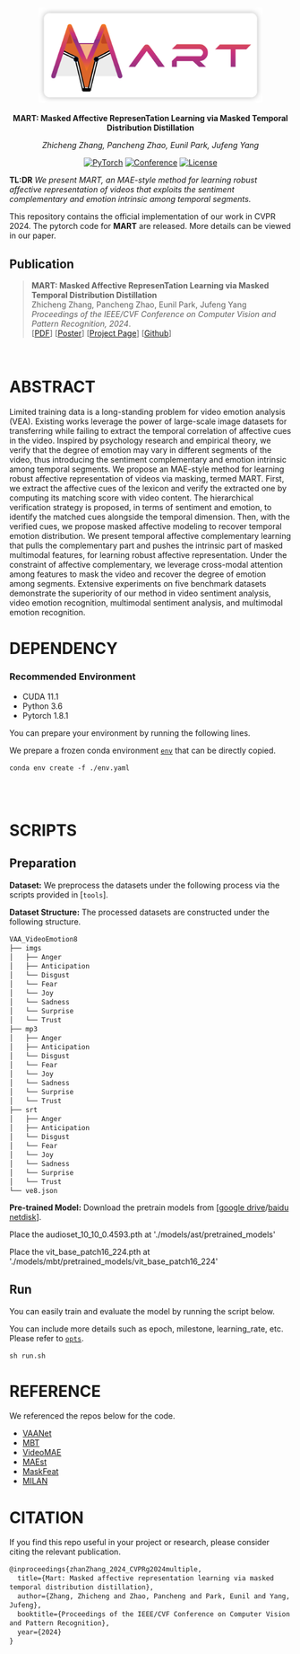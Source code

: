 <div align="center">


# <img src="./assets/logo.png" style="vertical-align: sub;" width="400">
**MART: Masked Affective RepresenTation Learning via Masked Temporal Distribution Distillation**


<i>Zhicheng Zhang, Pancheng Zhao, Eunil Park, Jufeng Yang</i>

<a href=" "><img alt="PyTorch" src="https://img.shields.io/badge/PyTorch-ee4c2c?logo=pytorch&logoColor=white"></a>
[![Conference](https://img.shields.io/badge/CVPR-2024-orange)](https://openaccess.thecvf.com/CVPR2024)
[![License](https://img.shields.io/badge/license-Apache%202-blue)](./LICENSE)
</div>




**TL:DR** *We present MART, an MAE-style method for learning robust affective representation of videos that exploits the sentiment complementary and emotion intrinsic among temporal segments.*


This repository contains the official implementation of our work in CVPR 2024. The pytorch code for **MART** are released. More details can be viewed in our paper.<be>

## Publication

>**MART: Masked Affective RepresenTation Learning via Masked Temporal Distribution Distillation**<br>
Zhicheng Zhang, Pancheng Zhao, Eunil Park, Jufeng Yang<br>
<i>Proceedings of the IEEE/CVF Conference on Computer Vision and Pattern Recognition, 2024</i>.</br>
[<a href="[../assets/2023_ICCV_MPOT.pdf](https://openaccess.thecvf.com/content/CVPR2024/papers/Zhang_MART_Masked_Affective_RepresenTation_Learning_via_Masked_Temporal_Distribution_Distillation_CVPR_2024_paper.pdf)" target="_blank">PDF</a>]
[<a href="https://zzcheng.top/assets/pdf/2024_CVPR_MART_poster.pdf" target="_blank">Poster</a>]
[<a href="https://zzcheng.top/MART" target="_blank">Project Page</a>]
[<a href="https://github.com/nku-zhichengzhang/MART" target="_blank">Github</a>]


</br>




# ABSTRACT

Limited training data is a long-standing problem for video emotion analysis (VEA). Existing works leverage the power of large-scale image datasets for transferring while failing to extract the temporal correlation of affective cues in the video. Inspired by psychology research and empirical theory, we verify that the degree of emotion may vary in different segments of the video, thus introducing the sentiment complementary and emotion intrinsic among temporal segments. We propose an MAE-style method for learning robust affective representation of videos via masking, termed MART. First, we extract the affective cues of the lexicon and verify the extracted one by computing its matching score with video content. The hierarchical verification strategy is proposed, in terms of sentiment and emotion, to identify the matched cues alongside the temporal dimension. Then, with the verified cues, we propose masked affective modeling to recover temporal emotion distribution. We present temporal affective complementary learning that pulls the complementary part and pushes the intrinsic part of masked multimodal features, for learning robust affective representation. Under the constraint of affective complementary, we leverage cross-modal attention among features to mask the video and recover the degree of emotion among segments. Extensive experiments on five benchmark datasets demonstrate the superiority of our method in video sentiment analysis, video emotion recognition, multimodal sentiment analysis, and multimodal emotion recognition.


# DEPENDENCY


### Recommended Environment
* CUDA 11.1
* Python 3.6
* Pytorch 1.8.1

You can prepare your environment by running the following lines.

We prepare a frozen conda environment [`env`](./env.yaml) that can be directly copied.
```
conda env create -f ./env.yaml
```   



<br><br>


# SCRIPTS
## Preparation

**Dataset:** We preprocess the datasets under the following process via the scripts provided in [`tools`].

**Dataset Structure:** The processed datasets are constructed under the following structure.

```
VAA_VideoEmotion8
├── imgs
│   ├── Anger
│   ├── Anticipation
│   └── Disgust
│   └── Fear
│   └── Joy
│   └── Sadness
│   └── Surprise
│   └── Trust
├── mp3 
│   ├── Anger
│   ├── Anticipation
│   └── Disgust
│   └── Fear
│   └── Joy
│   └── Sadness
│   └── Surprise
│   └── Trust
├── srt 
│   ├── Anger
│   ├── Anticipation
│   └── Disgust
│   └── Fear
│   └── Joy
│   └── Sadness
│   └── Surprise
│   └── Trust
└── ve8.json
```

**Pre-trained Model:** Download the pretrain models from [[google drive](https://drive.google.com/drive/folders/1VwuBEJ7RPkpfi4SqUb84jSZhy1zfTYTJ?usp=drive_link)/[baidu netdisk](链https://pan.baidu.com/s/1DMKH0Tfc_SHJFpyxEq9HbA?pwd=riu6)].

Place the audioset_10_10_0.4593.pth at './models/ast/pretrained_models'

Place the vit_base_patch16_224.pth at './models/mbt/pretrained_models/vit_base_patch16_224'

## Run
You can easily train and evaluate the model by running the script below.

You can include more details such as epoch, milestone, learning_rate, etc. Please refer to [`opts`](opts.py).

~~~~
sh run.sh
~~~~






# REFERENCE
We referenced the repos below for the code.

* [VAANet](https://github.com/maysonma/VAANet)
* [MBT](https://github.com/google-research/scenic/tree/main/scenic/projects/mbt)
* [VideoMAE](https://github.com/MCG-NJU/VideoMAE)
* [MAEst](https://github.com/facebookresearch/mae_st)
* [MaskFeat](https://github.com/facebookresearch/pytorchvideo)
* [MILAN](https://github.com/zejiangh/MILAN)


# CITATION

If you find this repo useful in your project or research, please consider citing the relevant publication.

````
@inproceedings{zhanZhang_2024_CVPRg2024multiple,
  title={Mart: Masked affective representation learning via masked temporal distribution distillation},
  author={Zhang, Zhicheng and Zhao, Pancheng and Park, Eunil and Yang, Jufeng},
  booktitle={Proceedings of the IEEE/CVF Conference on Computer Vision and Pattern Recognition},
  year={2024}
}
````